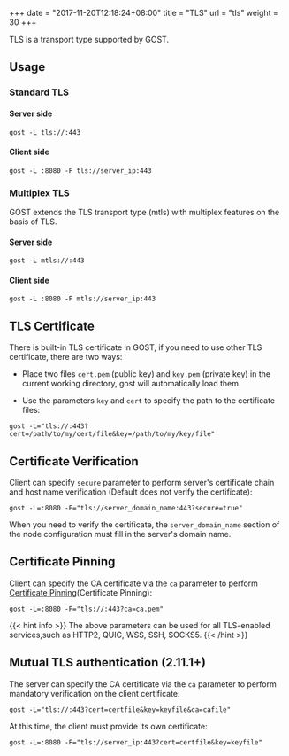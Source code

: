 +++
date = "2017-11-20T12:18:24+08:00"
title = "TLS"
url = "tls"
weight = 30
+++

TLS is a transport type supported by GOST.

## Usage

### Standard TLS

#### Server side

```
gost -L tls://:443
```

#### Client side

```
gost -L :8080 -F tls://server_ip:443
```

### Multiplex TLS

GOST extends the TLS transport type (mtls) with multiplex features on the basis of TLS.

#### Server side

```
gost -L mtls://:443
```

#### Client side

```
gost -L :8080 -F mtls://server_ip:443
```

## TLS Certificate

There is built-in TLS certificate in GOST, if you need to use other TLS certificate, there are two ways:

* Place two files `cert.pem` (public key) and `key.pem` (private key) in the current working directory, gost will automatically load them.

* Use the parameters `key` and `cert` to specify the path to the certificate files:

```
gost -L="tls://:443?cert=/path/to/my/cert/file&key=/path/to/my/key/file"
```

## Certificate Verification

Client can specify `secure` parameter to perform server's certificate chain and host name verification (Default does not verify the certificate):

```
gost -L=:8080 -F="tls://server_domain_name:443?secure=true"
```

When you need to verify the certificate, the `server_domain_name` section of the node configuration must fill in the server's domain name.

## Certificate Pinning

Client can specify the CA certificate via the `ca` parameter to perform [Certificate Pinning](https://en.wikipedia.org/wiki/Transport_Layer_Security#Certificate_pinning)(Certificate Pinning):

```
gost -L=:8080 -F="tls://:443?ca=ca.pem"
```

{{< hint info >}}
The above parameters can be used for all TLS-enabled services,such as HTTP2, QUIC, WSS, SSH, SOCKS5.
{{< /hint >}}


## Mutual TLS authentication (2.11.1+)

The server can specify the CA certificate via the `ca` parameter to perform mandatory verification on the client certificate:

```
gost -L="tls://:443?cert=certfile&key=keyfile&ca=cafile"
```

At this time, the client must provide its own certificate:

```
gost -L=:8080 -F="tls://server_ip:443?cert=certfile&key=keyfile"
```

